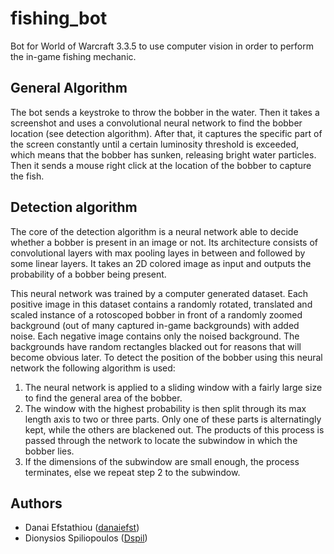 # fishing_bot
Bot for World of Warcraft 3.3.5 to use computer vision in order to perform the in-game fishing mechanic. 

## General Algorithm

The bot sends a keystroke to throw the bobber in the water. Then it takes a screenshot and uses a convolutional neural network to find the bobber location (see detection algorithm). After that, it captures the specific part of the screen constantly until a certain luminosity threshold is exceeded, which means that the bobber has sunken, releasing bright water particles. Then it sends a mouse right click at the location of the bobber to capture the fish. 

## Detection algorithm

The core of the detection algorithm is a neural network able to decide whether a bobber is present in an image or not. Its architecture consists of convolutional layers with max pooling layes in between and followed by some linear layers. It takes an 2D colored image as input and outputs the probability of a bobber being present. 

This neural network was trained by a computer generated dataset. Each positive image in this dataset contains a randomly rotated, translated and scaled instance of a rotoscoped bobber in front of a randomly zoomed background (out of many captured in-game backgrounds) with added noise. Each negative image contains only the noised background. The backgrounds have random rectangles blacked out for reasons that will become obvious later. To detect the position of the bobber using this neural network the following algorithm is used:
1) The neural network is applied to a sliding window with a fairly large size to find the general area of the bobber.
2) The window with the highest probability is then split through its max length axis to two or three parts. Only one of these parts is alternatingly kept, while the others are blackened out. The products of this process is passed through the network to locate the subwindow in which the bobber lies.
3) If the dimensions of the subwindow are small enough, the process terminates, else we repeat step 2 to the subwindow.


## Authors
  
  * Danai Efstathiou ([danaiefst](https://github.com/danaiefst))
  * Dionysios Spiliopoulos ([Dspil](https://github.com/Dspil))
